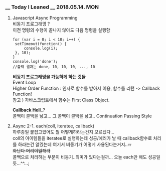 ### __ Today I Leaned __ 2018.05.14. MON

1. Javascript Async Programming  
   비동기 프로그래밍 ?  
    이전 명령의 수행이 끝나지 않아도 다음 명령을 실행함  

   ```
   for (var i = 0; i < 10; i++) {
   	setTimeout(function() {
   		console.log(i);
   	}, 10);
   }
   console.log('done');
   //출력 결과는 done, 10, 10, 10, ..., 10
   ```

   **비동기 프로그래밍을 가능하게 하는 것들**  
    Event Loop  
    Higher Order Function : 인자로 함수를 받아서 이용, 함수를 리턴 -> Callback Function!  
    참고 ) 자바스크립트에서 함수는 First Class Object.  

   **Callback Hell**..?  
    콜백이 콜백을 낳고... 그 콜백이 콜백을 낳고.. Continuation Passing Style  

   

2. Async
   2-1. each(coll, iteratee, callback)  
   하루종일 붙잡고있어도 뭘 어떻게하라는건지 모르겠다...  
   coll의 아이템들을 iteratee로 실행하는데 성공/에러가 날 때 callback함수로 처리를 하라는건 알겠는데 여기서 비동기가 어떻게 사용된다는거지..ㅠ  
   ~~화난다 머리야일해라~~  
   콜백으로 처리하는 부분이 비동기..의미가 있다는걸까... 오늘 each만 해도 성공일듯...^^...;
